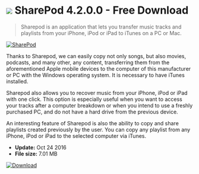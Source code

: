 # ![](https://cdn.softexe.net/static/icon/1/sharepod-11318.png) SharePod 4.2.0.0 - Free Download

> Sharepod is an application that lets you transfer music tracks and playlists from your iPhone, iPod or iPad to iTunes on a PC or Mac.

[![SharePod](https://gallery.dpcdn.pl/imgc/Tools/62857/g_-_420x350_1.5_-_x20151021205419_0.png)](https://softexe.net/win/hobbies-lifestyle/mobile/sharepod:ppcph.html)

Thanks to Sharepod, we can easily copy not only songs, but also movies, podcasts, and many other, any content, transferring them from the aforementioned Apple mobile devices to the computer of this manufacturer or PC with the Windows operating system. It is necessary to have iTunes installed.
 
 Sharepod also allows you to recover music from your iPhone, iPod or iPad with one click. This option is especially useful when you want to access your tracks after a computer breakdown or when you intend to use a freshly purchased PC, and do not have a hard drive from the previous device.
 
 An interesting feature of Sharepod is also the ability to copy and share playlists created previously by the user. You can copy any playlist from any iPhone, iPod or iPad to the selected computer via iTunes.


- **Update:** Oct 24 2016
- **File size:** 7.01 MB

[![Download](https://cdn.softexe.net/static/img/download.png)](https://softexe.net/win/hobbies-lifestyle/mobile/sharepod:ppcph.html)

